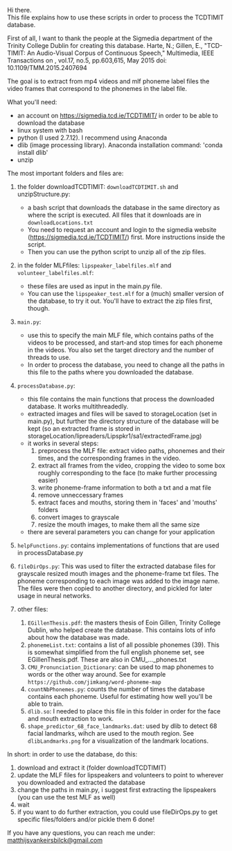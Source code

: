 Hi there.  
This file explains how to use these scripts in order to process the TCDTIMIT database.

First of all, I want to thank the people at the Sigmedia department of the Trinity College Dublin for creating this database.
Harte, N.; Gillen, E., "TCD-TIMIT: An Audio-Visual Corpus of Continuous Speech," Multimedia, IEEE Transactions on , vol.17, no.5, pp.603,615, May 2015 doi: 10.1109/TMM.2015.2407694

The goal is to extract from mp4 videos and mlf phoneme label files the video frames that correspond to the phonemes in the label file.

What you'll need:  
- an account on https://sigmedia.tcd.ie/TCDTIMIT/ in order to be able to download the database
- linux system with bash  
- python (I used 2.7.12). I recommend using Anaconda
- dlib (image processing library). Anaconda installation command: 'conda install dlib'
- unzip  

The most important folders and files are:

1. the folder downloadTCDTIMIT: `downloadTCDTIMIT.sh` and unzipStructure.py:
    - a bash script that downloads the database in the same directory as where the script is executed. All files that it downloads are in `downloadLocations.txt`  
    - You need to request an account and login to the sigmedia website (https://sigmedia.tcd.ie/TCDTIMIT/) first. More instructions inside the script.  
    -  Then you can use the python script to unzip all of the zip files.

2. in the folder MLFfiles: `lipspeaker_labelfiles.mlf` and `volunteer_labelfiles.mlf`:
    - these files are used as input in the main.py file. 
    - You can use the `lipspeaker_test.mlf` for a (much) smaller version of the database, to try it out. You'll have to extract the zip files first, though.

3. `main.py`: 
    - use this to specify the main MLF file, which contains paths of the videos to be processed, and start-and stop times for each phoneme in the videos.  You also set the target directory and the number of threads to use.  
    - In order to process the database, you need to change all the paths in this file to the paths where you downloaded the database.  
            
4. `processDatabase.py`:
      - this file contains the main functions that process the downloaded database. It works multithreadedly.  
      - extracted images and files will be saved to storageLocation (set in main.py), but further the directory structure of the database will be kept (so an extracted frame is stored in storageLocation/lipreaders/Lipspkr1/sa1/extractedFrame.jpg)  
      - it works in several steps:    
           1. preprocess the MLF file: extract video paths, phonemes and their times, and the corresponding frames in the video.    
           1. extract all frames from the video, cropping the video to some box roughly corresponding to the face (to make further processing easier)
           1. write phoneme-frame information to both a txt and a mat file
           1. remove unneccessary frames
           1. extract faces and mouths, storing them in 'faces' and 'mouths' folders
           1. convert images to grayscale
           1. resize the mouth images, to make them all the same size
      - there are several parameters you can change for your application
5. `helpFunctions.py`: contains implementations of functions that are used in processDatabase.py

6. `fileDirOps.py`:  This was used to filter the extracted database files for grayscale resized mouth images and the phoneme-frame txt files. The phoneme corresponding to each image was added to the image name. The files were then copied to another directory, and pickled for later usage in neural networks.

7. other files:
    1. `EGillenThesis.pdf`:   the masters thesis of Eoin Gillen, Trinity College Dublin, who helped create the database. This contains lots of info about how the database was made.    
    1. `phonemeList.txt`:     contains a list of all possible phonemes (39). This is somewhat simplified from the full english phoneme set, see EGillenThesis.pdf. These are also in CMU_..._phones.txt  
    1. `CMU_Pronunciation_Dictionary`: can be used to map phonemes to words or the other way around. See for example `https://github.com/jimkang/word-phoneme-map`  
    1. `countNbPhonemes.py`:  counts the number of times the database contains each phoneme. Useful for estimating how well you'll be able to train.  
    1. `dlib.so`:             I needed to place this file in this folder in order for the face and mouth extraction to work.  
    1. `shape_predictor_68_face_landmarks.dat`: used by dlib to detect 68 facial landmarks, wihch are used to the mouth region. See `dlibLandmarks.png` for a visualization of the landmark locations.  
    
    
In short: in order to use the database, do this:
1. download and extract it (folder downloadTCDTIMIT)
2. update the MLF files for lipspeakers and volunteers to point to wherever you downloaded and extracted the database
3. change the paths in main.py, i suggest first extracting the lipspeakers (you can use the test MLF as well)
4. wait
5. if you want to do further extraction, you could use fileDirOps.py to get specific files/folders and/or pickle them
6 done!

If you have any questions, you can reach me under:
matthijsvankeirsbilck@gmail.com